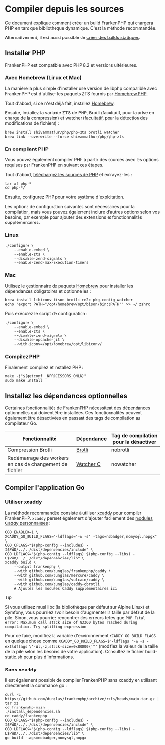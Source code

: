 # Compiler depuis les sources

Ce document explique comment créer un build FrankenPHP qui chargera PHP en tant que bibliothèque dynamique.
C'est la méthode recommandée.

Alternativement, il est aussi possible de [créer des builds statiques](static.md).

## Installer PHP

FrankenPHP est compatible avec PHP 8.2 et versions ultérieures.

### Avec Homebrew (Linux et Mac)

La manière la plus simple d'installer une version de libphp compatible avec FrankenPHP est d'utiliser les paquets ZTS fournis par [Homebrew PHP](https://github.com/shivammathur/homebrew-php).

Tout d'abord, si ce n'est déjà fait, installez [Homebrew](https://brew.sh).

Ensuite, installez la variante ZTS de PHP, Brotli (facultatif, pour la prise en charge de la compression) et watcher (facultatif, pour la détection des modifications de fichiers) :

```console
brew install shivammathur/php/php-zts brotli watcher
brew link --overwrite --force shivammathur/php/php-zts
```

### En compilant PHP

Vous pouvez également compiler PHP à partir des sources avec les options requises par FrankenPHP en suivant ces étapes.

Tout d'abord, [téléchargez les sources de PHP](https://www.php.net/downloads.php) et extrayez-les :

```console
tar xf php-*
cd php-*/
```

Ensuite, configurez PHP pour votre système d'exploitation.

Les options de configuration suivantes sont nécessaires pour la compilation, mais vous pouvez également inclure d'autres options selon vos besoins, par exemple pour ajouter des extensions et fonctionnalités supplémentaires.

### Linux

```console
./configure \
    --enable-embed \
    --enable-zts \
    --disable-zend-signals \
    --enable-zend-max-execution-timers
```

### Mac

Utilisez le gestionnaire de paquets [Homebrew](https://brew.sh/) pour installer les dépendances obligatoires et optionnelles :

```console
brew install libiconv bison brotli re2c pkg-config watcher
echo 'export PATH="/opt/homebrew/opt/bison/bin:$PATH"' >> ~/.zshrc
```

Puis exécutez le script de configuration :

```console
./configure \
    --enable-embed \
    --enable-zts \
    --disable-zend-signals \
    --disable-opcache-jit \
    --with-iconv=/opt/homebrew/opt/libiconv/
```

### Compilez PHP

Finalement, compilez et installez PHP :

```console
make -j"$(getconf _NPROCESSORS_ONLN)"
sudo make install
```

## Installez les dépendances optionnelles

Certaines fonctionnalités de FrankenPHP nécessitent des dépendances optionnelles qui doivent être installées.
Ces fonctionnalités peuvent également être désactivées en passant des tags de compilation au compilateur Go.

| Fonctionnalité                                          | Dépendance                                                            | Tag de compilation pour la désactiver |
|---------------------------------------------------------|-----------------------------------------------------------------------|---------------------------------------|
| Compression Brotli                                      | [Brotli](https://github.com/google/brotli)                            | nobrotli                              |
| Redémarrage des workers en cas de changement de fichier | [Watcher C](https://github.com/e-dant/watcher/tree/release/watcher-c) | nowatcher                             |

## Compiler l'application Go

### Utiliser xcaddy

La méthode recommandée consiste à utiliser [xcaddy](https://github.com/caddyserver/xcaddy) pour compiler FrankenPHP.
`xcaddy` permet également d'ajouter facilement des [modules Caddy personnalisés](https://caddyserver.com/docs/modules/) :

```console
CGO_ENABLED=1 \
XCADDY_GO_BUILD_FLAGS="-ldflags='-w -s' -tags=nobadger,nomysql,nopgx" \
CGO_CFLAGS="$(php-config --includes) -I$PWD/../../dist/dependencies/include" \
CGO_LDFLAGS="$(php-config --ldflags) $(php-config --libs) -L$PWD/../../dist/dependencies/lib" \
xcaddy build \
    --output frankenphp \
    --with github.com/dunglas/frankenphp/caddy \
    --with github.com/dunglas/mercure/caddy \
    --with github.com/dunglas/vulcain/caddy \
    --with github.com/dunglas/caddy-cbrotli
    # Ajoutez les modules Caddy supplémentaires ici
```

> [!TIP]
>
> Si vous utilisez musl libc (la bibliothèque par défaut sur Alpine Linux) et Symfony,
> vous pourriez avoir besoin d'augmenter la taille par défaut de la pile.
> Sinon, vous pourriez rencontrer des erreurs telles que `PHP Fatal error: Maximum call stack size of 83360 bytes reached during compilation. Try splitting expression`
>
> Pour ce faire, modifiez la variable d'environnement `XCADDY_GO_BUILD_FLAGS` en quelque chose comme
> `XCADDY_GO_BUILD_FLAGS=$'-ldflags "-w -s -extldflags \'-Wl,-z,stack-size=0x80000\'"'`
> (modifiez la valeur de la taille de la pile selon les besoins de votre application).
> Consultez le fichier build-static.sh pour plus d’informations.

### Sans xcaddy

Il est également possible de compiler FrankenPHP sans xcaddy en utilisant directement la commande go :

```console
curl -L https://github.com/dunglas/frankenphp/archive/refs/heads/main.tar.gz | tar xz
cd frankenphp-main
./install_dependencies.sh
cd caddy/frankenphp
CGO_CFLAGS="$(php-config --includes) -I$PWD/../../dist/dependencies/include" \
CGO_LDFLAGS="$(php-config --ldflags) $(php-config --libs) -L$PWD/../../dist/dependencies/lib" \
go build -tags=nobadger,nomysql,nopgx
```
